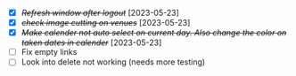 - [x] ~~_Refresh window after logout_~~ [2023-05-23]
- [x] ~~_check image cutting on venues_~~ [2023-05-23]
- [x] ~~_Make calender not auto select on current day. Also change the color on taken dates in calender_~~ [2023-05-23]
- [ ] Fix empty links
- [ ] Look into delete not working (needs more testing)
